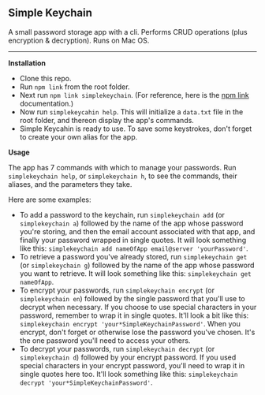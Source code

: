 ## Simple Keychain

A small password storage app with a cli. Performs CRUD operations (plus encryption & decryption). Runs on Mac OS.

---
**Installation**
- Clone this repo.
- Run `npm link` from the root folder.
- Next run `npm link simplekeychain`.
  (For reference, here is the [npm link](https://docs.npmjs.com/cli/link) documentation.)
- Now run `simplekeycahin help`. This will initialize a `data.txt` file in the root folder, and thereon display the app's commands.
- Simple Keycahin is ready to use. To save some keystrokes, don't forget to create your own alias for the app.

**Usage**

The app has 7 commands with which to manage your passwords. Run `simplekeychain help`, or `simplekeychain h`, to
see the commands, their aliases, and the parameters they take.

Here are some examples:
- To add a password to the keychain, run `simplekeychain add` (or `simplekeychain a`) followed by the name of the app whose password you're storing, and then the email account associated with that app, and finally your password wrapped in single quotes. It will look something like this:
`simplekeychain add nameOfApp email@server 'yourPassword'`.
- To retrieve a password you've already stored, run `simplekeychain get` (or `simplekeychain g`) followed by the name of the app whose password you want to retrieve. It will look something like this: `simplekeychain get nameOfApp`.
- To encrypt your passwords, run `simplekeychain encrypt` (or `simplekeychain en`) followed by the single password that you'll use to decrypt when necessary. If you choose to use special characters in your password, remember to wrap it in single quotes. It'll look a bit like this: `simplekeychain encrypt 'your*SimpleKeychainPassword'`. When you encrypt, don't forget or otherwise lose the password you've chosen. It's the one password you'll need to access your others.
- To decrypt your passwords, run `simplekeychain decrypt` (or `simplekeychain d`) followed by your encrypt password. If you used special characters in your encrypt password, you'll need to wrap it in single quotes here too. It'll look something like this: `simplekeychain decrypt 'your*SimpleKeychainPassword'`.
